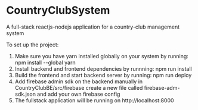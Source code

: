 # CountryClubSystem
A full-stack reactjs-nodejs application for a country-club management system

To set up the project:
1. Make sure you have yarn installed globally on your system by running:
npm install --global yarn
2. Install backend and frontend dependencies by runnning:
npm run install
3. Build the frontend and start backend server by running:
npm run deploy
4. Add firebase admin sdk on the backend manually in CountryClubBE/src/firebase create a new file called firebase-adm-sdk.json and add your own firebase config
5. The fullstack application will be running on http://localhost:8000
